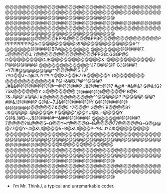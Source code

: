 @@@@@@@@@@@@@@@@@@@@@@@@@@@@@@@@@@@@@@@@@@@@@@@@@@@@@@@@@@@@@@@@@@@@@@@@@@@@@@@@@@@@@@@@@@@@@@@@@@@@
@@@@@@@@@@@@@@@@@@@@@@@@@@@@@@@@@@@@@@@@@@@@@@@@@@@@@@@@@@@@@@@@@@@@@@@@@@@@@@@@@@@@@@@@@@@@@@@@@@@@
@@@@@@@@@@@@BPP&@@@@@&PPB@@@@@@@@@@@@@@PPPPPPPPPP@5:G@@@@@@@@5!P@@@@@@@@@@@@#^?@@@@@@@@@@@BP#@@@@@@@
@@@@@@@@@@@@7. J@@@@@J. ?@@@@@@@@@@@@@@PPGG:.GGGP@5 G@@@@@@@@GJB@@@@@@@@@@@@&.!@@@@@@@@@@@J P@@@@@@@
@@@@@@@@@@@@^J7 B@@@P:G.!@@@?~Y7!!#@@@@@@@@^^@@@@@5 ?J?7!!G@@J~#@#!JY??!!Y@@&:!@@B77B@@@@@Y G@@@@@@@
@@@@@@@@@@@#.P@::&@B.P@^^@@@7 J#&&@@@@@@@@@^^@@@@@P J&@@#::@@7 #@# ^#&@&? G@&:!G?75&@@@@@@Y G@@@@@@@
@@@@@@@@@@@P B@B 7&:J@@!.#@@J #@@@@@@@@@@@@^^@@@@@P P@@@@!:@@? #@&.!@@@@P G@&:~7.J&@@@@@@@Y G@@@@@@@
@@@@@@@@@@@7.&@@5 ^7@@@? G@@? B@@@@B?J&@@@@::@@@@@5 P@@@@^.@@? #@&.~@@@@Y G@&.!@B~.J&@@@@#^^&@@@@@@@
@@@@@@@@@@@?7@@@@?!&@@@5~G@@Y~#@@@@G~!&@@@@77@@@@@G~G@@@@77@@Y~#@&!J@@@@5~B@&!J@@@P~?BJJ?7J&@@@@@@@@
@@@@@@@@@@@@@@@@@@@@@@@@@@@@@@@@@@@@@@@@@@@@@@@@@@@@@@@@@@@@@@@@@@@@@@@@@@@@@@@@@@@@@@@&@@@@@@@@@@@@
@@@@@@@@@@@@@@@@@@@@@@@@@@@@@@@@@@@@@@@@@@@@@@@@@@@@@@@@@@@@@@@@@@@@@@@@@@@@@@@@@@@@@@@@@@@@@@@@@@@@
@@@@@@@@@@@@@@@@@@@@@@@@@@@@@@@@@@@@@@@@@@@@@@@@@@@@@@@@@@@@@@@@@@@@@@@@@@@@@@@@@@@@@@@@@@@@@@@@@@@@

- I'm Mr. ThinkJ, a typical and unremarkable coder.

<!---
MrThinkJ/MrThinkJ is a ✨ special ✨ repository because its `README.md` (this file) appears on your GitHub profile.
You can click the Preview link to take a look at your changes.
--->

